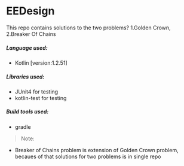 # EEDesign

This repo contains solutions to the two problems? 1.Golden Crown, 2.Breaker Of Chains

##### Language used:
  * Kotlin [version:1.2.51]
  
##### Libraries used:
  * JUnit4 for testing
  * kotlin-test for testing

##### Build tools used:
  * gradle

> Note: 
   * Breaker of Chains problem is extension of Golden Crown problem, becaues of that solutions for two problems is in single repo
